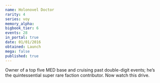 ```yaml
---
name: Holonovel Doctor
rarity: 4
series: voy
memory_alpha:
bigbook_tier: 6
events: 28
in_portal: true
date: 01/01/2016
obtained: Launch
mega: false
published: true
---
```


Owner of a top five MED base and cruising past double-digit events; he’s the quintessential super rare faction contributor. Now watch this drive.
